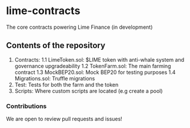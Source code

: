 # lime-contracts

The core contracts powering Lime Finance (in development)

## Contents of the repository

1. Contracts:
  1.1 LimeToken.sol: $LIME token with anti-whale system and governance upgradeability
  1.2 TokenFarm.sol: The main farming contract
  1.3 MockBEP20.sol: Mock BEP20 for testing purposes
  1.4 Migrations.sol: Truffle migrations
2. Test: Tests for both the farm and the token
3. Scripts: Where custom scripts are located (e.g create a pool)

### Contributions

We are open to review pull requests and issues! 
